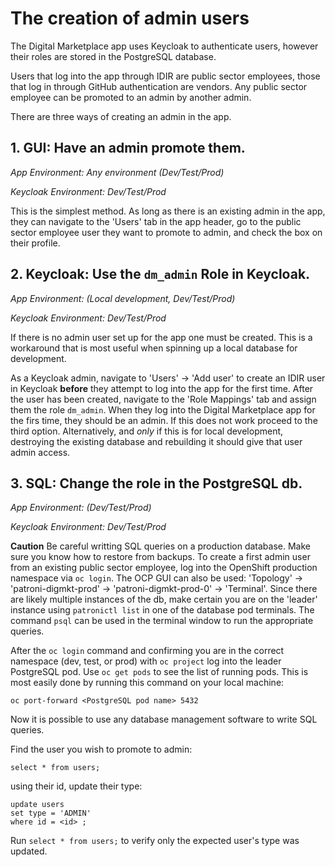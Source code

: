 # The creation of admin users

The Digital Marketplace app uses Keycloak to authenticate users, however their roles are stored in the PostgreSQL database.

Users that log into the app through IDIR are public sector employees, those that log in through GitHub authentication are vendors. Any public sector employee can be promoted to an admin by another admin.

There are three ways of creating an admin in the app.

## 1. GUI: Have an admin promote them.

_App Environment: Any environment (Dev/Test/Prod)_

_Keycloak Environment: Dev/Test/Prod_

This is the simplest method. As long as there is an existing admin in the app, they can navigate to the 'Users' tab in the app header, go to the public sector employee user they want to promote to admin, and check the box on their profile.

## 2. Keycloak: Use the `dm_admin` Role in Keycloak.

_App Environment: (Local development, Dev/Test/Prod)_

_Keycloak Environment: Dev/Test/Prod_

If there is no admin user set up for the app one must be created.  This is a workaround that is most useful when spinning up a local database for development.

As a Keycloak admin, navigate to 'Users' -> 'Add user' to create an IDIR user in Keycloak **before** they attempt to log into the app for the first time. After the user has been created, navigate to the 'Role Mappings' tab and assign them the role `dm_admin`.  When they log into the Digital Marketplace app for the firs time, they should be an admin.  If this does not work proceed to the third option. Alternatively, and *only* if this is for local development, destroying the existing database and rebuilding it should give that user admin access.

## 3. SQL: Change the role in the PostgreSQL db.

_App Environment: (Dev/Test/Prod)_

_Keycloak Environment: Dev/Test/Prod_

**Caution** Be careful writting SQL queries on a production database.  Make sure you know how to restore from backups.  To create a first admin user from an existing public sector employee, log into the OpenShift production namespace via `oc login`. The OCP GUI can also be used: 'Topology' -> 'patroni-digmkt-prod' -> 'patroni-digmkt-prod-0' -> 'Terminal'. Since there are likely multiple instances of the db, make certain you are on the 'leader' instance using `patronictl list` in one of the database pod terminals. The command `psql` can be used in the terminal window to run the appropriate queries.

After the `oc login` command and confirming you are in the correct namespace (dev, test, or prod) with `oc project` log into the leader PostgreSQL pod. Use `oc get pods` to see the list of running pods. This is most easily done by running this command on your local machine:

`oc port-forward <PostgreSQL pod name> 5432`

Now it is possible to use any database management software to write SQL queries.

Find the user you wish to promote to admin:

`select * from users;`

using their id, update their type:

```
update users
set type = 'ADMIN'
where id = <id> ;
```

Run `select * from users;` to verify only the expected user's type was updated.

